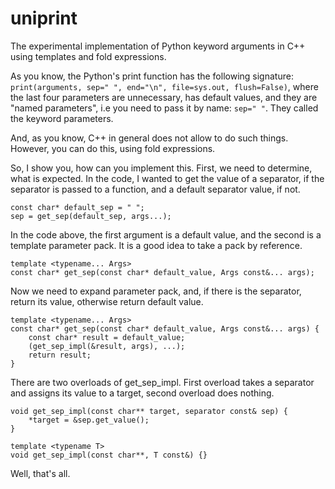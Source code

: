 # uniprint

The experimental implementation of Python keyword arguments in C++ using 
templates and fold expressions.

As you know, the Python's print function has the following signature:
`print(arguments, sep=" ", end="\n", file=sys.out, flush=False)`, where 
the last four parameters are unnecessary, has default values, and they
are "named parameters", i.e you need to pass it by name: `sep=" "`. They
called the keyword parameters.

And, as you know, C++ in general does not allow to do such things. However,
you can do this, using fold expressions.

So, I show you, how can you implement this. First, we need to determine,
what is expected. In the code, I wanted to get the value of a separator,
if the separator is passed to a function, and a default separator value,
if not.

	const char* default_sep = " ";
	sep = get_sep(default_sep, args...);

In the code above, the first argument is a default value, and the second 
is a template parameter pack. It is a good idea to take a pack by reference.

	template <typename... Args>
	const char* get_sep(const char* default_value, Args const&... args);

Now we need to expand parameter pack, and, if there is the separator, 
return its value, otherwise return default value. 

	template <typename... Args>
	const char* get_sep(const char* default_value, Args const&... args) {
	    const char* result = default_value;
	    (get_sep_impl(&result, args), ...);
	    return result;
	}

There are two overloads of get_sep_impl. First overload takes a separator
and assigns its value to a target, second overload does nothing.

	void get_sep_impl(const char** target, separator const& sep) {
	    *target = &sep.get_value();
	}

	template <typename T>
	void get_sep_impl(const char**, T const&) {}

Well, that's all.
